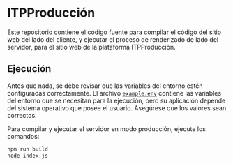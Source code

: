 # ITPProducción

Este repositorio contiene el código fuente para compilar el código del sitio web
del lado del cliente, y ejecutar el proceso de renderizado de lado del servidor,
para el sitio web de la plataforma ITPProducción.

## Ejecución

Antes que nada, se debe revisar que las variables del entorno estén configuradas
correctamente. El archivo [`example.env`](./example.env) contiene las variables
del entorno que se necesitan para la ejecución, pero su aplicación depende del
sistema operativo que posee el usuario. Asegúrese que los valores sean correctos.

Para compilar y ejecutar el servidor en modo producción, ejecute los comandos:

```bash
npm run build
node index.js
```
